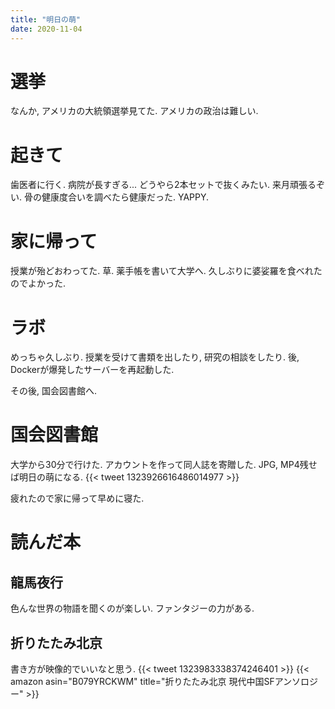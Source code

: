 ```yaml
---
title: "明日の萌"
date: 2020-11-04
---
```


# 選挙
なんか, アメリカの大統領選挙見てた. アメリカの政治は難しい.
# 起きて
歯医者に行く. 病院が長すぎる... どうやら2本セットで抜くみたい. 来月頑張るぞい. 骨の健康度合いを調べたら健康だった. YAPPY.

# 家に帰って
授業が殆どおわってた. 草. 薬手帳を書いて大学へ. 久しぶりに婆娑羅を食べれたのでよかった.

# ラボ
めっちゃ久しぶり. 授業を受けて書類を出したり, 研究の相談をしたり. 後, Dockerが爆発したサーバーを再起動した.

その後, 国会図書館へ.

# 国会図書館
大学から30分で行けた. アカウントを作って同人誌を寄贈した. JPG, MP4残せば明日の萌になる.
{{< tweet 1323926616486014977 >}}

疲れたので家に帰って早めに寝た.

# 読んだ本
## 龍馬夜行
色んな世界の物語を聞くのが楽しい. ファンタジーの力がある.
## 折りたたみ北京
書き方が映像的でいいなと思う.
{{< tweet 1323983338374246401 >}}
{{< amazon asin="B079YRCKWM" title="折りたたみ北京 現代中国SFアンソロジー" >}}
